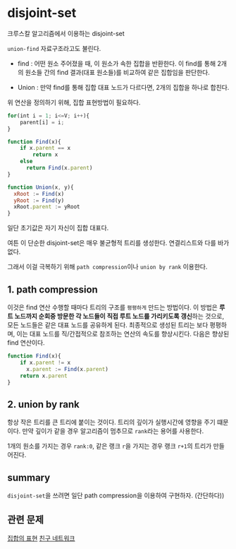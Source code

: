 # disjoint-set

크루스칼 알고리즘에서 이용하는 disjoint-set

`union-find` 자료구조라고도 불린다.

- find : 어떤 원소 주어졌을 때, 이 원소가 속한 집합을 반환한다. 이 find를 통해 2개의 원소들 간의 find 결과(대표 원소들)를 비교하여 같은 집합임을 판단한다.

- Union : 만약 find를 통해 집합 대표 노드가 다르다면, 2개의 집합을 하나로 합친다.

위 연산을 정의하기 위해, 집합 표현방법이 필요하다.

```javascript
for(int i = 1; i<=V; i++){
    parent[i] = i;
}

function Find(x){
	if x.parent == x
		return x
	else
	  return Find(x.parent)
}

function Union(x, y){
  xRoot := Find(x)
  yRoot := Find(y)
  xRoot.parent := yRoot
}
```

일단 초기값은 자기 자신이 집합 대표다.

여튼 이 단순한 disjoint-set은 매우 불균형적 트리를 생성한다. 연결리스트와 다를 바가 없다.

그래서 이걸 극복하기 위해 `path compression`이나 `union by rank` 이용한다.

## 1. path compression

이것은 find 연산 수행할 때마다 트리의 구조를 `평평하게` 만드는 방법이다. 이 방법은 **루트 노드까지 순회중 방문한 각 노드들이 직접 루트 노드를 가리키도록 갱신**하는 것으로, 모든 노드들은 같은 대표 노드를 공유하게 된다. 최종적으로 생성된 트리는 보다 평평하며, 이는 대표 노드를 직/간접적으로 참조하는 연산의 속도를 향상시킨다. 다음은 향상된 find 연산이다.

```javascript
function Find(x){
	if x.parent != x
	  x.parent := Find(x.parent)
	return x.parent
}
```

## 2. union by rank

항상 작은 트리를 큰 트리에 붙이는 것이다. 트리의 깊이가 실행시간에 영향을 주기 떄문이다. 만약 깊이가 같을 경우 알고리즘이 멈추므로 `rank`라는 용어를 사용한다.

1개의 원소를 가지는 경우 `rank:0`, 같은 랭크 `r`을 가지는 경우 랭크 `r+1`의 트리가 만들어진다.


## summary

`disjoint-set`을 쓰려면 일단 path compression을 이용하여 구현하자. (간단하다))

## 관련 문제

[집합의 표현](https://www.acmicpc.net/problem/1717)
[친구 네트워크](https://www.acmicpc.net/problem/4195)
